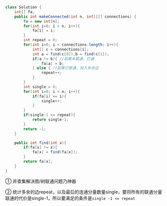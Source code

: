 ```java
class Solution {
    int[] fa;
    public int makeConnected(int n, int[][] connections) {
        fa = new int[n];
        for(int i=0; i < n; i++){
            fa[i] = i;
        }
        int repeat = 0;
        for(int i=0; i < connections.length; i++){
            int[] c = connections[i];
            int a = find(c[0]),b = find(c[1]);
            if(a != b){ //如果未联通，打通
                fa[a] = b;
            } else { //如果已联通，加入多余边
                repeat++;
            }
        }
        int single = 0;
        for(int i=0; i < n; i++){
            if(fa[i] == i){
                single++;
            }
        }
        if(single-1 <= repeat){
            return single-1;
        }
        return -1;
    }

    public int find(int x){
        if(fa[x] != x){
            fa[x] = find(fa[x]);
        }
        return fa[x];
    }
}
```

① 并查集解决图/树联通问题乃神器

② 统计多余的边repeat，以及最后的连通分量数量single，要将所有的联通分量联通的代价是single-1，所以要满足的条件是`single -1 <= repeat`












































